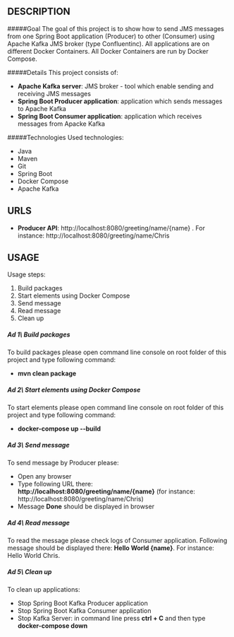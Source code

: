 DESCRIPTION
-----------

#####Goal
The goal of this project is to show how to send JMS messages from one Spring Boot application (Producer) to other (Consumer) using Apache Kafka JMS broker (type Confluentinc). All applications are on different Docker Containers. All Docker Containers are run by Docker Compose.

#####Details
This project consists of:
* **Apache Kafka server**: JMS broker - tool which enable sending and receiving JMS messages
* **Spring Boot Producer application**: application which sends messages to Apache Kafka
* **Spring Boot Consumer application**: application which receives messages from Apacke Kafka

#####Technologies
Used technologies:
* Java
* Maven
* Git
* Spring Boot
* Docker Compose
* Apache Kafka


URLS
----

* **Producer API**: http://localhost:8080/greeting/name/{name} . For instance: http://localhost:8080/greeting/name/Chris


USAGE
-----

Usage steps:
1. Build packages
2. Start elements using Docker Compose
3. Send message
4. Read message
5. Clean up

##### Ad 1\ Build packages
To build packages please open command line console on root folder of this project and type following command:
- **mvn clean package**

##### Ad 2\ Start elements using Docker Compose

To start elements please open command line console on root folder of this project and type following command:
- **docker-compose up --build**

##### Ad 3\ Send message
To send message by Producer please:
- Open any browser
- Type following URL there: **http://localhost:8080/greeting/name/{name}** (for instance: http://localhost:8080/greeting/name/Chris)
- Message **Done** should be displayed in browser

##### Ad 4\ Read message
To read the message please check logs of Consumer application. Following message should be displayed there: **Hello World {name}**. For instance: Hello World Chris.

##### Ad 5\ Clean up
To clean up applications:
- Stop Spring Boot Kafka Producer application
- Stop Spring Boot Kafka Consumer application
- Stop Kafka Server: in command line press **ctrl + C** and then type **docker-compose down**